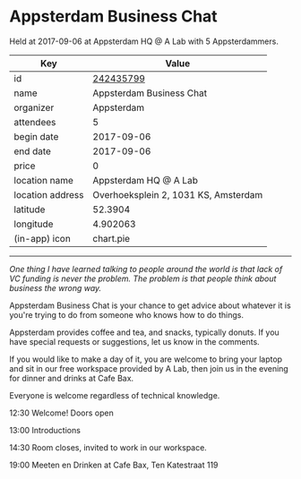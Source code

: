 # Appsterdam Business Chat
Held at 2017-09-06 at Appsterdam HQ @ A Lab with 5 Appsterdammers.
        
|Key|Value
|---|---|
|id|[242435799](https://www.meetup.com/appsterdam/events/242435799/)|
|name|Appsterdam Business Chat|
|organizer|Appsterdam|
|attendees|5|
|begin date|2017-09-06|
|end date|2017-09-06|
|price|0|
|location name|Appsterdam HQ @ A Lab|
|location address|Overhoeksplein 2, 1031 KS, Amsterdam|
|latitude|52.3904|
|longitude|4.902063|
|(in-app) icon|chart.pie|

---

*One thing I have learned talking to people around the world is that lack of VC funding is never the problem. The problem is that people think about business the wrong way.*

Appsterdam Business Chat is your chance to get advice about whatever it is you're trying to do from someone who knows how to do things.

Appsterdam provides coffee and tea, and snacks, typically donuts. If you have special requests or suggestions, let us know in the comments.

If you would like to make a day of it, you are welcome to bring your laptop and sit in our free workspace provided by A Lab, then join us in the evening for dinner and drinks at Cafe Bax.

Everyone is welcome regardless of technical knowledge.

12:30 Welcome! Doors open

13:00 Introductions

14:30 Room closes, invited to work in our workspace.

19:00 Meeten en Drinken at Cafe Bax, Ten Katestraat 119


